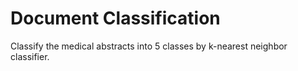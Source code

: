 # Document Classification

Classify the medical abstracts into 5 classes by k-nearest neighbor classifier.
